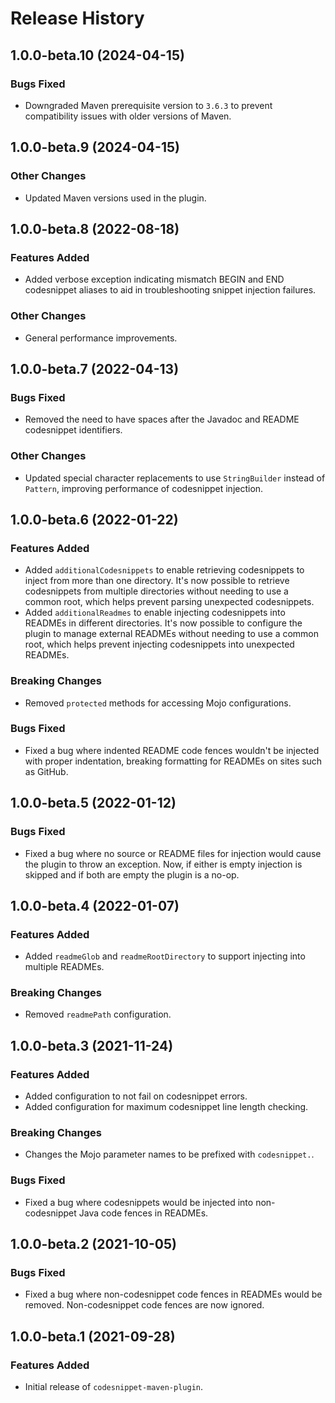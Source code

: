 # Release History

## 1.0.0-beta.10 (2024-04-15)

### Bugs Fixed

- Downgraded Maven prerequisite version to `3.6.3` to prevent compatibility issues with older versions of Maven.

## 1.0.0-beta.9 (2024-04-15)

### Other Changes

- Updated Maven versions used in the plugin.

## 1.0.0-beta.8 (2022-08-18)

### Features Added

- Added verbose exception indicating mismatch BEGIN and END codesnippet aliases to aid in troubleshooting snippet injection failures.

### Other Changes

- General performance improvements.

## 1.0.0-beta.7 (2022-04-13)

### Bugs Fixed

- Removed the need to have spaces after the Javadoc and README codesnippet identifiers.

### Other Changes

- Updated special character replacements to use `StringBuilder` instead of `Pattern`, improving performance of 
  codesnippet injection.

## 1.0.0-beta.6 (2022-01-22)

### Features Added

- Added `additionalCodesnippets` to enable retrieving codesnippets to inject from more than one directory. It's now 
  possible to retrieve codesnippets from multiple directories without needing to use a common root, which helps prevent
  parsing unexpected codesnippets.
- Added `additionalReadmes` to enable injecting codesnippets into READMEs in different directories. It's now possible to
  configure the plugin to manage external READMEs without needing to use a common root, which helps prevent injecting
  codesnippets into unexpected READMEs.

### Breaking Changes

- Removed `protected` methods for accessing Mojo configurations.

### Bugs Fixed

- Fixed a bug where indented README code fences wouldn't be injected with proper indentation, breaking formatting for 
  READMEs on sites such as GitHub.

## 1.0.0-beta.5 (2022-01-12)

### Bugs Fixed

- Fixed a bug where no source or README files for injection would cause the plugin to throw an exception. Now, if either
  is empty injection is skipped and if both are empty the plugin is a no-op.

## 1.0.0-beta.4 (2022-01-07)

### Features Added

- Added `readmeGlob` and `readmeRootDirectory` to support injecting into multiple READMEs.

### Breaking Changes

- Removed `readmePath` configuration.

## 1.0.0-beta.3 (2021-11-24)

### Features Added

- Added configuration to not fail on codesnippet errors.
- Added configuration for maximum codesnippet line length checking.

### Breaking Changes

- Changes the Mojo parameter names to be prefixed with `codesnippet.`.

### Bugs Fixed

- Fixed a bug where codesnippets would be injected into non-codesnippet Java code fences in READMEs.

## 1.0.0-beta.2 (2021-10-05)

### Bugs Fixed

- Fixed a bug where non-codesnippet code fences in READMEs would be removed. Non-codesnippet code fences are now ignored.

## 1.0.0-beta.1 (2021-09-28)

### Features Added

- Initial release of `codesnippet-maven-plugin`.
